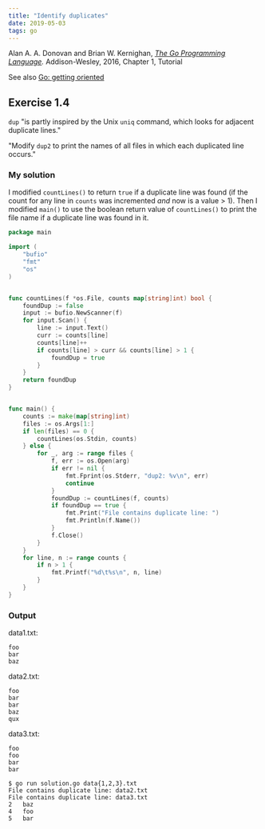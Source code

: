 ```yaml
---
title: "Identify duplicates"
date: 2019-05-03
tags: go
---
```


Alan A. A. Donovan and Brian W. Kernighan, *[The Go Programming Language].*
Addison-Wesley, 2016, Chapter 1, Tutorial

[The Go Programming Language]: http://www.gopl.io/

See also [Go: getting oriented](http://bitfragment.net/plnotes/go/orientation/)


## Exercise 1.4

`dup` "is partly inspired by the Unix `uniq` command, which looks for
adjacent duplicate lines."

"Modify `dup2` to print the names of all files in which each duplicated
line occurs."


### My solution

I modified `countLines()` to return `true` if a duplicate line was found
(if the count for any line in `counts` was incremented *and* now is
a value > 1). Then I modified `main()` to use the boolean return value
of `countLines()` to print the file name if a duplicate line was found
in it.

```go
package main

import (
	"bufio"
	"fmt"
	"os"
)


func countLines(f *os.File, counts map[string]int) bool {
	foundDup := false
	input := bufio.NewScanner(f)
	for input.Scan() {
		line := input.Text()
		curr := counts[line]
		counts[line]++
		if counts[line] > curr && counts[line] > 1 {
			foundDup = true
		}
	}
	return foundDup
}


func main() {
	counts := make(map[string]int)
	files := os.Args[1:]
	if len(files) == 0 {
		countLines(os.Stdin, counts)
	} else {
		for _, arg := range files {
			f, err := os.Open(arg)
			if err != nil {
				fmt.Fprint(os.Stderr, "dup2: %v\n", err)
				continue
			}
			foundDup := countLines(f, counts)
			if foundDup == true {
				fmt.Print("File contains duplicate line: ")
				fmt.Println(f.Name())
			}
			f.Close()
		}
	}
	for line, n := range counts {
		if n > 1 {
			fmt.Printf("%d\t%s\n", n, line)
		}
	}
}
```

### Output

data1.txt:

```
foo
bar
baz
```

data2.txt:

```
foo
bar
bar
baz
qux
```

data3.txt:

```
foo
foo
bar
bar
```

```
$ go run solution.go data{1,2,3}.txt
File contains duplicate line: data2.txt
File contains duplicate line: data3.txt
2	baz
4	foo
5	bar
```
